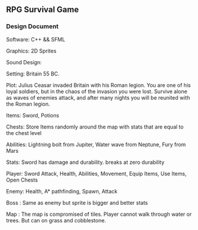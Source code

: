 ## RPG Survival Game

### Design Document

Software: C++ && SFML

Graphics: 2D Sprites

Sound Design:

Setting: Britain 55 BC. 

Plot: Julius Ceasar invaded Britain with his Roman legion. You are one of his loyal soldiers, but in the chaos of the invasion you were lost. Survive alone as waves of enemies attack, and after many nights you will be reunited with the Roman legion.

Items: Sword, Potions

Chests: Store Items randomly around the map with stats that are equal to the chest level

Abilities: Lightning bolt from Jupiter, Water wave from Neptune, Fury from Mars

Stats: Sword has damage and durability. breaks at zero durability

Player: Sword Attack, Health, Abilities, Movement, Equip Items, Use Items, Open Chests

Enemy: Health, A* pathfinding, Spawn, Attack

Boss <Enemy>: Same as enemy but sprite is bigger and better stats

Map <tiles>: The map is compromised of tiles. Player cannot walk through water or trees. But can on grass and cobblestone.
